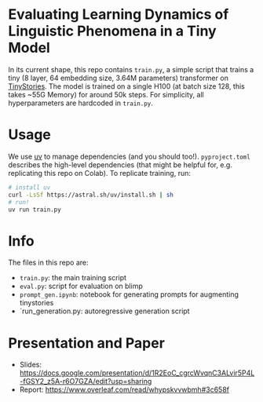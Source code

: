 # Evaluating Learning Dynamics of Linguistic Phenomena in a Tiny Model

In its current shape, this repo contains `train.py`, a simple script that trains a tiny (8 layer, 64 embedding size, 3.64M parameters) transformer on [TinyStories](https://arxiv.org/abs/2305.07759). The model is trained on a single H100 (at batch size 128, this takes ~55G Memory) for around 50k steps. For simplicity, all hyperparameters are hardcoded in `train.py`.

# Usage

We use [uv](https://docs.astral.sh/uv/) to manage dependencies (and you should too!). `pyproject.toml` describes the high-level dependencies (that might be helpful for, e.g. replicating this repo on Colab). To replicate training, run:

```bash
# install uv
curl -LsSf https://astral.sh/uv/install.sh | sh
# run!
uv run train.py
```

# Info

The files in this repo are:
- `train.py`: the main training script
- `eval.py`: script for evaluation on blimp
- `prompt_gen.ipynb`: notebook for generating prompts for augmenting tinystories
- `run_generation.py: autoregressive generation script

# Presentation and Paper
- Slides: https://docs.google.com/presentation/d/1R2EoC_cgrcWvqnC3ALvir5P4L-fGSY2_z5A-r6O7GZA/edit?usp=sharing
- Report: https://www.overleaf.com/read/whypskvvwbmh#3c658f
